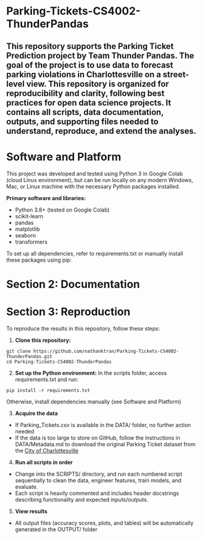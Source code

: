 # Parking-Tickets-CS4002-ThunderPandas
## This repository supports the Parking Ticket Prediction project by Team Thunder Pandas. The goal of the project is to use data to forecast parking violations in Charlottesville on a street-level view. This repository is organized for reproducibility and clarity, following best practices for open data science projects. It contains all scripts, data documentation, outputs, and supporting files needed to understand, reproduce, and extend the analyses.

# Software and Platform
This project was developed and tested using Python 3 in Google Colab (cloud Linux environment), but can be run locally on any modern Windows, Mac, or Linux machine with the necessary Python packages installed.

**Primary software and libraries:**

- Python 3.8+ (tested on Google Colab)
- scikit-learn
- pandas
- matplotlib
- seaborn
- transformers 

To set up all dependencies, refer to requirements.txt or manually install these packages using pip:

# Section 2: Documentation

# Section 3: Reproduction
To reproduce the results in this repository, follow these steps:
1. **Clone this repository:**

```
git clone https://github.com/nathanktran/Parking-Tickets-CS4002-ThunderPandas.git
cd Parking-Tickets-CS4002-ThunderPandas
```

2. **Set up the Python environment:**
In the scripts folder, access requirements.txt and run:
```
pip install -r requirements.txt
```
Otherwise, install dependencies manually (see Software and Platform)

3. **Acquire the data**
- If Parking_Tickets.csv is available in the DATA/ folder, no further action needed
- If the data is too large to store on GitHub, follow the instructions in DATA/Metadata.md to download the original Parking Ticket dataset from the [City of Charlottesville](https://opendata.charlottesville.org/search?q=parking%20tickets)

4. **Run all scripts in order**
- Change into the SCRIPTS/ directory, and run each numbered script sequentially to clean the data, engineer features, train models, and evaluate.
- Each script is heavily commented and includes header docstrings describing functionality and expected inputs/outputs.

5. **View results**
- All output files (accuracy scores, plots, and tables) will be automatically generated in the OUTPUT/ folder


